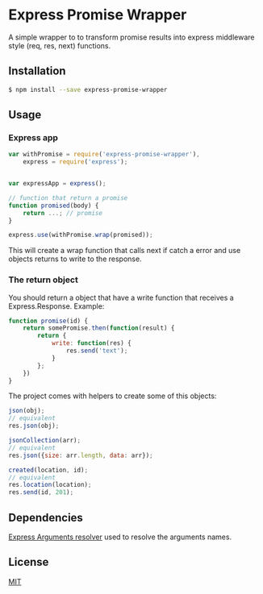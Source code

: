 # Express Promise Wrapper

A simple wrapper to to transform promise results into express middleware style (req, res, next) functions.


## Installation

```sh
$ npm install --save express-promise-wrapper
```

## Usage

###  Express app

```javascript
var withPromise = require('express-promise-wrapper'),
    express = require('express');


var expressApp = express();

// function that return a promise
function promised(body) {
    return ...; // promise
}

express.use(withPromise.wrap(promised));

```

This will create a wrap function that calls next if catch a error and use objects returns to write to the response. 

### The return object

You should return  a object that have a write function that receives a Express.Response.
Example: 

```javascript
function promise(id) {
    return somePromise.then(function(result) {
        return {
            write: function(res) {
                res.send('text');
            }
        };
    })
}
```

The project comes with helpers to create some of this objects:

```javascript 
json(obj);
// equivalent
res.json(obj);

jsonCollection(arr);
// equivalent
res.json({size: arr.length, data: arr});

created(location, id);
// equivalent
res.location(location);
res.send(id, 201);

```

## Dependencies
[Express Arguments resolver](https://github.com/lgvo/express-args-resolver) used to resolve the arguments names.

## License
[MIT](LICENSE)

